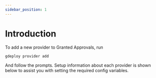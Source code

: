 ```yaml
---
sidebar_position: 1
---
```


# Introduction

To add a new provider to Granted Approvals, run

```bash
gdeploy provider add
```

And follow the prompts. Setup information about each provider is shown below to assist you with setting the required config variables.
